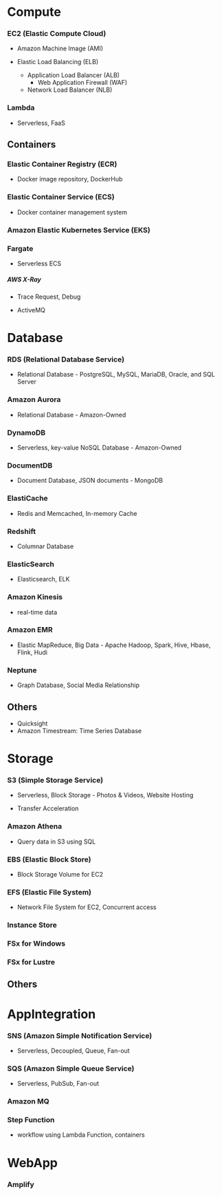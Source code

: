 # **Compute**

### EC2 (Elastic Compute Cloud)

- Amazon Machine Image (AMI)

- Elastic Load Balancing (ELB)
  - Application Load Balancer (ALB)
    - Web Application Firewall (WAF)
  - Network Load Balancer (NLB)

### Lambda

- Serverless, FaaS

## Containers

### Elastic Container Registry (ECR)

- Docker image repository, DockerHub

### Elastic Container Service (ECS)

- Docker container management system

### Amazon Elastic Kubernetes Service (EKS)

### Fargate

- Serverless ECS

##### AWS X-Ray

- Trace Request, Debug

- ActiveMQ

# **Database**

### RDS (Relational Database Service)

- Relational Database - PostgreSQL, MySQL, MariaDB, Oracle, and SQL Server

### Amazon Aurora

- Relational Database - Amazon-Owned

### DynamoDB

- Serverless, key-value NoSQL Database - Amazon-Owned

### DocumentDB

- Document Database, JSON documents - MongoDB

### ElastiCache

- Redis and Memcached, In-memory Cache

### Redshift

- Columnar Database

### ElasticSearch

- Elasticsearch, ELK

### Amazon Kinesis

- real-time data

### Amazon EMR

- Elastic MapReduce, Big Data - Apache Hadoop, Spark, Hive, Hbase, Flink, Hudi

### Neptune

- Graph Database, Social Media Relationship

## Others

- Quicksight
- Amazon Timestream: Time Series Database

# **Storage**

### S3 (Simple Storage Service)

- Serverless, Block Storage - Photos & Videos, Website Hosting

- Transfer Acceleration

### Amazon Athena

- Query data in S3 using SQL

### EBS (Elastic Block Store)

- Block Storage Volume for EC2

### EFS (Elastic File System)

- Network File System for EC2, Concurrent access

### Instance Store

### FSx for Windows

### FSx for Lustre

## Others

# **AppIntegration**

### SNS (Amazon Simple Notification Service)

- Serverless, Decoupled, Queue, Fan-out

### SQS (Amazon Simple Queue Service)

- Serverless, PubSub, Fan-out

### Amazon MQ

### Step Function

- workflow using Lambda Function, containers

# **WebApp**

### Amplify
